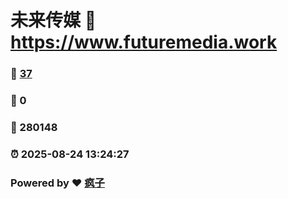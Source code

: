 # 未来传媒 :link: https://www.futuremedia.work 
### :page_facing_up: [37](https://www.futuremedia.work/tag.html) 
### :speech_balloon: 0 
### :hibiscus: 280148 
### :alarm_clock: 2025-08-24 13:24:27 
### Powered by :heart: [疯子](https://github.com/granthuang999/Gmeek)
